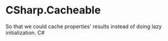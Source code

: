 # CSharp.Cacheable
So that we could cache properties' results instead of doing lazy initialization. C#
